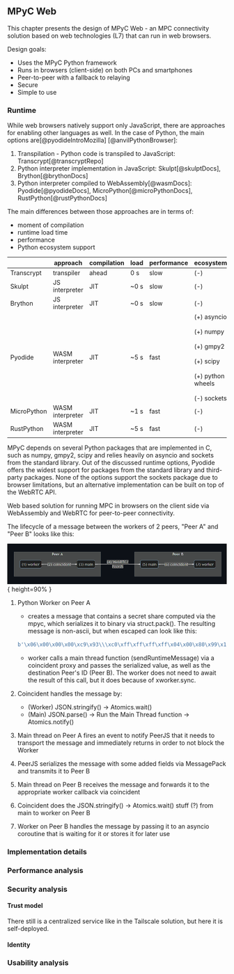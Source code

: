 ## MPyC Web

This chapter presents the design of MPyC Web - an MPC connectivity solution based on web technologies (L7) that can run in web browsers.

Design goals:

- Uses the MPyC Python framework
- Runs in browsers (client-side) on both PCs and smartphones
- Peer-to-peer with a fallback to relaying
- Secure
- Simple to use

### Runtime

<!-- While Python is not natively supported in browsers that traditionally allow only -->

<!-- , including Python, with different tradeoffs -->

While web browsers natively support only JavaScript, there are approaches for enabling other languages as well. In the case of Python, the main options are[@pyodideIntroMozilla] [@anvilPythonBrowser]:

1. Transpilation - Python code is transpiled to JavaScript: Transcrypt[@transcryptRepo]
2. Python interpreter implementation in JavaScript: Skulpt[@skulptDocs], Brython[@brythonDocs]
3. Python interpreter compiled to WebAssembly[@wasmDocs]: Pyodide[@pyodideDocs], MicroPython[@microPythonDocs], RustPython[@rustPythonDocs]

The main differences between those approaches are in terms of:

- moment of compilation
- runtime load time
- performance
- Python ecosystem support

|             | approach         | compilation | load | performance | ecosystem                                                                                                                 |
| ----------- | ---------------- | ----------- | ---- | ----------- | ------------------------------------------------------------------------------------------------------------------------- |
| Transcrypt  | transpiler       | ahead       | 0 s  | slow        | (-)                                                                                                                       |
| Skulpt      | JS interpreter   | JIT         | ~0 s | slow        | (-)                                                                                                                       |
| Brython     | JS interpreter   | JIT         | ~0 s | slow        | (-)                                                                                                                       |
| Pyodide     | WASM interpreter | JIT         | ~5 s | fast        | (+) asyncio <br><br>(+) numpy  <br><br>(+) gmpy2 <br><br>(+) scipy  <br><br>(+) python wheels  <br><br>(-) sockets |
| MicroPython | WASM interpreter | JIT         | ~1 s | fast        | (-)                                                                                                                       |
| RustPython  | WASM interpreter | JIT         | ~5 s | fast        | (-)                                                                                                                       |

MPyC depends on several Python packages that are implemented in C, such as numpy, gmpy2, scipy and relies heavily on asyncio and sockets from the standard library. Out of the discussed runtime options, Pyodide offers the widest support for packages from the standard library and third-party packages. None of the options support the sockets package due to browser limitations, but an alternative implementation can be built on top of the WebRTC API.

<!--

The load time for the runtime of the python interpreter compiled to WebAssembly is around 5-10 seconds depending on the specific project.

The moment of compilation is not as important in our case but for context transpiling Python to JavaScript has to happen in a separate step ahead of time, while with the other approaches there is a Python interpreter in the browser, which allows it to execute the Python code and to modify it at runtime for demonstration purposes.

-->

<!--
Traditionally, web browsers support JavaScript, but the introduction of WebAssembly in 2017 made it possible to use other languages as well. Python
-->

Web based solution for running MPC in browsers on the client side via WebAssembly and WebRTC for peer-to-peer connectivity.

The lifecycle of a message between the workers of 2 peers, "Peer A" and "Peer B" looks like this:

![MPyC Web \label{osi-map-overlays}](../figures/mpyc-web.png){ height=90% }

1. Python Worker on Peer A

   - creates a message that contains a secret share computed via the mpyc, which serializes it to binary via struct.pack(). The resulting message is non-ascii, but when escaped can look like this:

   ```python
   b'\x06\x00\x00\x00\xc9\x93\\\xc0\xff\xff\xff\xff\x04\x00\x80\x99\x1b\x01'
   ```

   - worker calls a main thread function (sendRuntimeMessage) via a coincident proxy and passes the serialized value, as well as the destination Peer's ID (Peer B). The worker does not need to await the result of this call, but it does because of xworker.sync.

2. Coincident handles the message by:

   - (Worker) JSON.stringify() -> Atomics.wait()
   - (Main) JSON.parse() -> Run the Main Thread function -> Atomics.notify()

3. Main thread on Peer A fires an event to notify PeerJS that it needs to transport the message and immediately returns in order to not block the Worker

4. PeerJS serializes the message with some added fields via MessagePack and transmits it to Peer B

5. Main thread on Peer B receives the message and forwards it to the appropriate worker callback via coincident

6. Coincident does the JSON.stringify() -> Atomics.wait() stuff (?) from main to worker on Peer B

7. Worker on Peer B handles the message by passing it to an asyncio coroutine that is waiting for it or stores it for later use

### Implementation details

### Performance analysis

### Security analysis

#### Trust model

There still is a centralized service like in the Tailscale solution, but here it is self-deployed.

#### Identity

### Usability analysis
